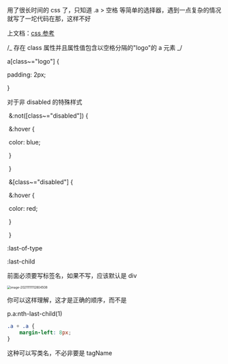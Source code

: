 用了很长时间的 css 了，只知道 .a > 空格 等简单的选择器，遇到一点复杂的情况就写了一坨代码在那，这样不好

上文档：[css 参考](https://developer.mozilla.org/zh-CN/docs/Web/CSS/Reference)

/_ 存在 class 属性并且属性值包含以空格分隔的"logo"的 a 元素 _/

a[class~="logo"] {

padding: 2px;

}

对于非 disabled 的特殊样式

​ &:not([class~="disabled"]) {

​ &:hover {

​ color: blue;

​ }

​ }

​ &[class~="disabled"] {

​ &:hover {

​ color: red;

​ }

​ }

:last-of-type

:last-child

前面必须要写标签名，如果不写，应该默认是 div

<img src="https://gitee.com/wen98y/upic/raw/master/uPic/2021-12/28_17:10_vIDtt9.png" alt="image-20211111112804508" style="zoom:50%;" />

你可以这样理解，这才是正确的顺序，而不是

p.a:nth-last-child(1)

```css
.a + .a {
    margin-left: 8px;
}
```

这种可以写类名，不必非要是 tagName

